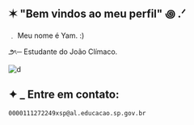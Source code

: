 ## **✶** "Bem vindos ao meu perfil" **꩜ .ᐟ**

   ﹒ Meu nome é Yam. :)
   
౨ৎ─ Estudante do João Clímaco.

![d](https://tenor.com/pt-BR/view/diluc-diluc-genshin-impact-genshin-impact-diluc-genshin-impact-genshin-gif-26115119)

## **✦** _ Entre em contato:
    0000111272249xsp@al.educacao.sp.gov.br
